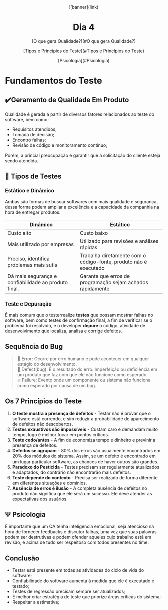 <div align="center">
    ![banner](link)
    <h1> Dia 4 </h1>
    <p>[O que gera Qualidade?](#O que gera Qualidade?) </p>
    <p>[Tipos e Princípios do Teste](#Tipos e Princípios do Teste) </p>
    <p>[Psicologia](#Psicologia)</p>
</div>

# Fundamentos do Teste

## ✔️Geramento de Qualidade Em Produto
Qualidade é gerada a partir de diversos fatores relacionados ao teste do software, bem como:
- Requisitos atendidos;
- Tomada de decisão;
- Encontro falhas;
- Revisão de código e monitoramento contínuo;

Porém, a princial preocupação é garantir que a solicitação do cliente esteja sendo atendida.

## 🔎 Tipos de Testes

### Estático e Dinâmico 
Ambas são formas de buscar softwares com mais qualidade e segurança, dessa forma podem ampliar a excelência e a capacidade da companhia na hora de entregar produtos.

| Dinâmico                                           |      Estático                                                   | 
|----------------------------------------------------|-----------------------------------------------------------------|
|Custo alto                                          |Custo baixo                                                      |
|Mais utilizado por empresas                         |Utilizado para revisões e análises rápidas                       |
|Preciso, identifica problemas mais sutis            |Trabalha diretamente com o código-fonte, produto não é executado |
|Dá mais segurança e confiabilidade ao produto final.|Garante que erros de programação sejam achados rapidamente       |
  
### Teste e Depuração
É mais comum que o testerrealize **testes** que possam mostrar falhas no software, bem como testes de confirmação final, a fim de verificar se o problema foi resolvido, e o developer **depure** o código, atividade de desenvolvimento que localiza, analisa e corrige defeitos.

## Sequência do Bug
 >🚫 Error: Ocorre por erro humano e pode acontecer em qualquer estágio do desenvolvimento.<br/>
 >🐞 Defect(bug):  É o resultado do erro. Imperfeição ou deficiência em um produto que faz com que ele não funcione como esperado.<br/>
 >🔥 Failure: Evento onde um componente ou sistema não funciona como esperado por causa de um bug.<br/>

## Os 7 Princípios do Teste
1. **O teste mostra a presença de defeitos** - Testar não é provar que o software está correndo, e sim reduzir a probabilidade de aparecimento de defeitos não descobertos.<br/>
2. **Testes exaustivos são impossíveis** - Custam caro e demandam muito tempo, logo é melhor focar em pontos críticos.<br/>
3. **Teste cedo/antes** - A fim de economiza tempo e dinheiro e previnir a presença de defeitos.<br/>
4. **Defeitos se agrupam** - 80% dos erros são usualmente encontrados em 20% dos módulos do sistema. Assim, se um defeito é encontrado em um lugar particular software, as chances de haver outros são grandes.<br/>
5. **Paradoxo do Pesticida** - Testes precisam ser regularmente atualizados e adaptados, do contrário não encontrarão mais defeitos.<br/>
6. **Teste depende do contexto** - Precisa ser realizado de forma diferente em diferentes situações e domínios.<br/>
7. **Ausência de erros é ilusão** -  A completa ausência de defeitos no produto não significa  que ele será um sucesso. Ele deve atender as expectativas dos usuários.<br/>


## Ψ Psicologia
É importante que um QA tenha inteligência emocional, seja atencioso na hora de fornecer feedbacks e discutor falhas, uma vez que suas palavras podem ser destrutivas e podem ofender aqueles cujo trabalho está em revisão, e acima de tudo ser respeitoso com todos presentes no time.


## Conclusão
 - Testar está presente em todas as atividades do ciclo de vida do software;
 - Confiabilidade do software aumenta à medida que ele é executado e testado;
 - Testes de regressão precisam sempre ser atualizados;
 - É melhor criar estratégia de teste que priorize áreas críticas do sistema;
 - Respeitar a estimativa;
